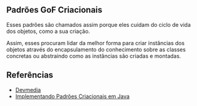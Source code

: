 ## Padrões GoF Criacionais

Esses padrões são chamados assim porque eles cuidam do ciclo de vida dos objetos, como a sua criação. 

Assim, esses procuram lidar da melhor forma para criar instâncias dos 
objetos através do encapsulamento do conhecimento sobre as classes 
concretas ou abstraindo como as instâncias são criadas e montadas.


Referências
----

* [Devmedia](https://www.devmedia.com.br/entendendo-os-conceitos-dos-padroes-de-projetos-em-java/29083)
* [Implementando Padrões Criacionais em Java](https://www.devmedia.com.br/implementando-padroes-criacionais-em-java/34185)